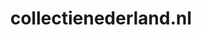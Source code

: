 ---
layout: post
title:  "collectienederland.nl"
internal_url:  "/dutchgov/collectienederland.nl.html"
subdomains_count: 4
all_subdomains_count: 4
urls_count: 4
ssl_rank: 0
http_rank: 25
url_link: /data/collectienederland.nl/urls.txt
all_subdomains_link: /data/collectienederland.nl/all_subdomains.txt
subdomains_link: /data/collectienederland.nl/subdomains.txt
categories: dutchgov
---